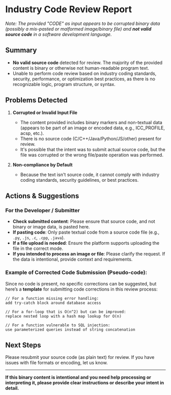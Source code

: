 # Industry Code Review Report

*Note: The provided "CODE" as input appears to be corrupted binary data (possibly a mis-pasted or malformed image/binary file) and **not valid source code** in a software development language.*

## Summary

- **No valid source code** detected for review. The majority of the provided content is binary or otherwise not human-readable program text.
- Unable to perform code review based on industry coding standards, security, performance, or optimization best practices, as there is no recognizable logic, program structure, or syntax.

## Problems Detected

1. **Corrupted or Invalid Input File**
   - The content provided includes binary markers and non-textual data (appears to be part of an image or encoded data, e.g., ICC_PROFILE, acsp, etc.).
   - There is no source code (C/C++/Java/Python/JS/other) present for review.
   - It's possible that the intent was to submit actual source code, but the file was corrupted or the wrong file/paste operation was performed.

2. **Non-compliance by Default**
   - Because the text isn't source code, it cannot comply with industry coding standards, security guidelines, or best practices.

## Actions & Suggestions

### For the Developer / Submitter

- **Check submitted content**: Please ensure that source code, and not binary or image data, is pasted here.
- **If pasting code**: Only paste textual code from a source code file (e.g., `.py`, `.js`, `.c`, `.cpp`, `.java`).
- **If a file upload is needed**: Ensure the platform supports uploading the file in the correct mode.
- **If you intended to process an image or file**: Please clarify the request. If the data is intentional, provide context and requirements.

### Example of Corrected Code Submission (Pseudo-code):

Since no code is present, no specific corrections can be suggested, but here’s a **template** for submitting code corrections in this review process:

```pseudo
// For a function missing error handling:
add try-catch block around database access

// For a for-loop that is O(n^2) but can be improved:
replace nested loop with a hash map lookup for O(n)

// For a function vulnerable to SQL injection:
use parameterized queries instead of string concatenation
```

## Next Steps

Please resubmit your source code (as plain text) for review. If you have issues with file formats or encoding, let us know.

---

**If this binary content is intentional and you need help processing or interpreting it, please provide clear instructions or describe your intent in detail.**